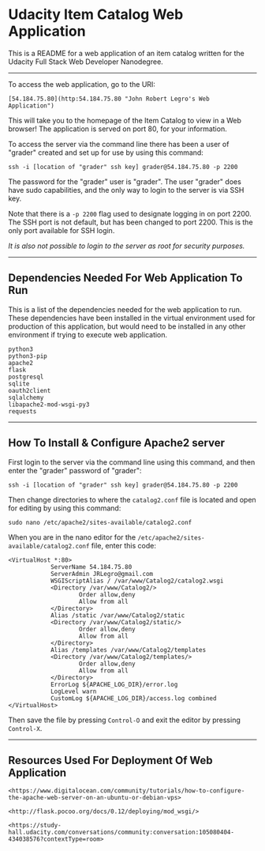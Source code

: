 # Udacity Item Catalog Web Application

This is a README for a web application of an item catalog written for the
Udacity Full Stack Web Developer Nanodegree.

---

To access the web application, go to the URI:

    [54.184.75.80](http:54.184.75.80 "John Robert Legro's Web Application")

This will take you to the homepage of the Item Catalog to view in a Web
browser! The application is served on port 80, for your information.

To access the server via the command line there has been a user of "grader"
created and set up for use by using this command:

    ssh -i [location of "grader" ssh key] grader@54.184.75.80 -p 2200

The password for the "grader" user is "grader". The user "grader" does have
sudo capabilities, and the only way to login to the server is via SSH key.

Note that there is a `-p 2200` flag used to designate logging in on port 2200.
The SSH port is not default, but has been changed to port 2200.
This is the only port available for SSH login.

*It is also not possible to login to the server as root for security purposes.*

---

## Dependencies Needed For Web Application To Run

This is a list of the dependencies needed for the web application to run.
These dependencies have been installed in the virtual environment used for
production of this application, but would need to be installed in any other
environment if trying to execute web application.

    python3
    python3-pip
    apache2
    flask
    postgresql
    sqlite
    oauth2client
    sqlalchemy
    libapache2-mod-wsgi-py3
    requests

---

## How To Install & Configure Apache2 server

First login to the server via the command line using this command, and then
enter the "grader" password of "grader":

    ssh -i [location of "grader" ssh key] grader@54.184.75.80 -p 2200

Then change directories to where the `catalog2.conf` file is located and open
for editing by using this command:

    sudo nano /etc/apache2/sites-available/catalog2.conf

When you are in the nano editor for the `/etc/apache2/sites-available/catalog2.conf` file, enter this code:

```
<VirtualHost *:80>
            ServerName 54.184.75.80
            ServerAdmin JRLegro@gmail.com
            WSGIScriptAlias / /var/www/Catalog2/catalog2.wsgi
            <Directory /var/www/Catalog2/>
                    Order allow,deny
                    Allow from all
            </Directory>
            Alias /static /var/www/Catalog2/static
            <Directory /var/www/Catalog2/static/>
                    Order allow,deny
                    Allow from all
            </Directory>
            Alias /templates /var/www/Catalog2/templates
            <Directory /var/www/Catalog2/templates/>
                    Order allow,deny
                    Allow from all
            </Directory>
            ErrorLog ${APACHE_LOG_DIR}/error.log
            LogLevel warn
            CustomLog ${APACHE_LOG_DIR}/access.log combined
</VirtualHost>
```

Then save the file by pressing `Control-O` and exit the editor by pressing
`Control-X`.


---

## Resources Used For Deployment Of Web Application

    <https://www.digitalocean.com/community/tutorials/how-to-configure-the-apache-web-server-on-an-ubuntu-or-debian-vps>

    <http://flask.pocoo.org/docs/0.12/deploying/mod_wsgi/>

    <https://study-hall.udacity.com/conversations/community:conversation:105080404-434038576?contextType=room>
